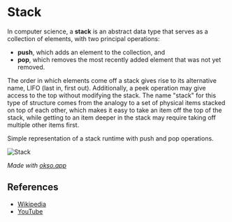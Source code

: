 # Stack

In computer science, a **stack** is an abstract data type that serves
as a collection of elements, with two principal operations:

-   **push**, which adds an element to the collection, and
-   **pop**, which removes the most recently added element that was not yet removed.

The order in which elements come off a stack gives rise to its
alternative name, LIFO (last in, first out). Additionally, a
peek operation may give access to the top without modifying
the stack. The name "stack" for this type of structure comes
from the analogy to a set of physical items stacked on top of
each other, which makes it easy to take an item off the top
of the stack, while getting to an item deeper in the stack
may require taking off multiple other items first.

Simple representation of a stack runtime with push and pop operations.

![Stack](./images/stack.jpeg)

_Made with [okso.app](https://okso.app)_

## References

-   [Wikipedia](<https://en.wikipedia.org/wiki/Stack_(abstract_data_type)>)
-   [YouTube](https://www.youtube.com/watch?v=wjI1WNcIntg&list=PLLXdhg_r2hKA7DPDsunoDZ-Z769jWn4R8&index=3&)
